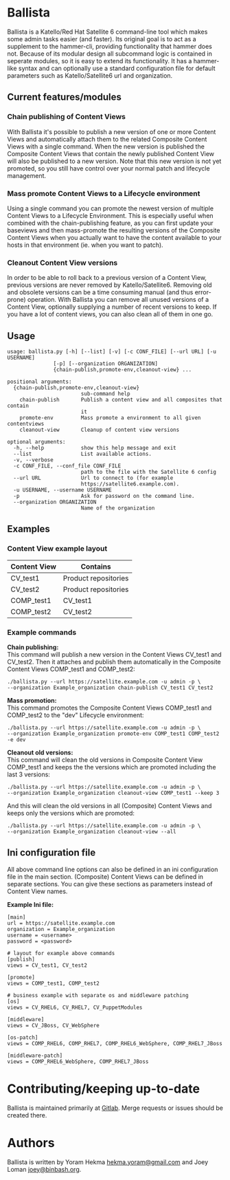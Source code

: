 # Ballista

Ballista is a Katello/Red Hat Satellite 6 command-line tool which makes some admin tasks easier (and faster). Its original goal is to act as a supplement to the hammer-cli, providing functionality that hammer does not. Because of its modular design all subcommand logic is contained in seperate modules, so it is easy to extend its functionality. It has a hammer-like syntax and can optionally use a standard configuration file for default parameters such as Katello/Satellite6 url and organization.

## Current features/modules

### Chain publishing of Content Views

With Ballista it's possible to publish a new version of one or more Content Views and automatically attach them to the related Composite Content Views with a single command. When the new version is published the Composite Content Views that contain the newly published Content View will also be published to a new version. Note that this new version is not yet promoted, so you still have control over your normal patch and lifecycle management.

### Mass promote Content Views to a Lifecycle environment

Using a single command you can promote the newest version of multiple Content Views to a Lifecycle Environment. This is especially useful when combined with the chain-publishing feature, as you can first update your baseviews and then mass-promote the resulting versions of the Composite Content Views when you actually want to have the content available to your hosts in that environment (ie. when you want to patch).

### Cleanout Content View versions

In order to be able to roll back to a previous version of a Content View, previous versions are never removed by Katello/Satellite6. Removing old and obsolete versions can be a time consuming manual (and thus error-prone) operation. With Ballista you can remove all unused versions of a Content View, optionally supplying a number of recent versions to keep. If you have a lot of content views, you can also clean all of them in one go.

## Usage

    usage: ballista.py [-h] [--list] [-v] [-c CONF_FILE] [--url URL] [-u USERNAME]
                   [-p] [--organization ORGANIZATION]
                   {chain-publish,promote-env,cleanout-view} ...

    positional arguments:
      {chain-publish,promote-env,cleanout-view}
                            sub-command help
        chain-publish       Publish a content view and all composites that contain
                            it
        promote-env         Mass promote a environment to all given contentviews
        cleanout-view       Cleanup of content view versions

    optional arguments:
      -h, --help            show this help message and exit
      --list                List available actions.
      -v, --verbose
      -c CONF_FILE, --conf_file CONF_FILE
                            path to the file with the Satellite 6 config
      --url URL             Url to connect to (for example
                            https://satellite6.example.com).
      -u USERNAME, --username USERNAME
      -p                    Ask for password on the command line.
      --organization ORGANIZATION
                            Name of the organization

## Examples

### Content View example layout  

| Content View | Contains |
|---|---|
| CV_test1 | Product repositories |
| CV_test2 | Product repositories |
| COMP_test1 | CV_test1 |
| COMP_test2 | CV_test2 |

### Example commands

**Chain publishing:**  
This command will publish a new version in the Content Views CV\_test1 and CV\_test2. Then it attaches and publish them automatically in the Composite Content Views COMP\_test1 and COMP\_test2:

    ./ballista.py --url https://satellite.example.com -u admin -p \
    --organization Example_organization chain-publish CV_test1 CV_test2

**Mass promotion:**  
This command promotes the Composite Content Views COMP\_test1 and COMP\_test2 to the "dev" Lifecycle environment:

    ./ballista.py --url https://satellite.example.com -u admin -p \
    --organization Example_organization promote-env COMP_test1 COMP_test2 -e dev

**Cleanout old versions:**  
This command will clean the old versions in Composite Content View COMP\_test1 and keeps the the versions which are promoted including the last 3 versions:  

    ./ballista.py --url https://satellite.example.com -u admin -p \
    --organization Example_organization cleanout-view COMP_test1 --keep 3
    
And this will clean the old versions in all (Composite) Content Views and keeps only the versions which are promoted:  

    ./ballista.py --url https://satellite.example.com -u admin -p \
    --organization Example_organization cleanout-view --all

## Ini configuration file

All above command line options can also be defined in an ini configuration file in the main section. (Composite) Content Views can be defined in separate sections. You can give these sections as parameters instead of Content View names.

**Example Ini file:**

    [main]
    url = https://satellite.example.com
    organization = Example_organization
    username = <username>
    password = <password>

    # layout for example above commands
    [publish]
    views = CV_test1, CV_test2

    [promote]
    views = COMP_test1, COMP_test2

    # business example with separate os and middleware patching
    [os]
    views = CV_RHEL6, CV_RHEL7, CV_PuppetModules

    [middleware]
    views = CV_JBoss, CV_WebSphere

    [os-patch]
    views = COMP_RHEL6, COMP_RHEL7, COMP_RHEL6_WebSphere, COMP_RHEL7_JBoss
    
    [middleware-patch]
    views = COMP_RHEL6_WebSphere, COMP_RHEL7_JBoss

# Contributing/keeping up-to-date
Ballista is maintained primarily at [Gitlab](https://gitlab.com/parapet/ballista). Merge requests or issues should be created there.

# Authors
Ballista is written by Yoram Hekma <hekma.yoram@gmail.com> and Joey Loman <joey@binbash.org>.
